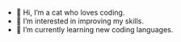 - 👋 Hi, I’m a cat who loves coding.
- 👀 I’m interested in improving my skills.
- 🌱 I’m currently learning new coding languages.

<!---
Gatto-Programmatore/Gatto-Programmatore is a ✨ special ✨ repository because its `README.md` (this file) appears on your GitHub profile.
You can click the Preview link to take a look at your changes.
--->
